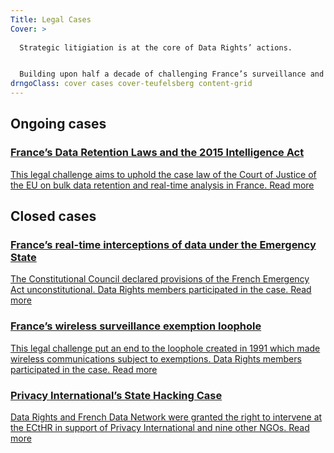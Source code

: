 ```yaml
---
Title: Legal Cases
Cover: >
  
  Strategic litigiation is at the core of Data Rights’ actions.


  Building upon half a decade of challenging France’s surveillance and data retention laws, Data Rights will use legal actions to advance data rights and promote cybersecurity.
drngoClass: cover cases cover-teufelsberg content-grid
---
```



## Ongoing cases

<a href="dataretention" id="dataretention" class="case unit">
<h3>France’s Data Retention Laws and the 2015 Intelligence Act</h3>
<p>
    This legal challenge aims to uphold the case law of the Court of Justice of the EU on bulk data retention and real-time analysis in France.
    <span class="read-more">Read more</span>
</p>
</a>


## Closed cases

<a href="emergency-interceptions" id="emergency-interceptions" class="case unit">
<h3>France’s real-time interceptions of data under the Emergency State</h3>
<p>
    The Constitutional Council declared provisions of the French Emergency Act unconstitutional. Data Rights members participated in the case.
    <span class="read-more">Read more</span>
</p>
</a>

<a href="wireless-exception" id="wireless-exception" class="case unit">
<h3>France’s wireless surveillance exemption loophole</h3>
<p>
    This legal challenge put an end to the loophole created in 1991 which made wireless communications subject to exemptions. Data Rights members participated in the case.
    <span class="read-more">Read more</span>
</p>
</a>

<a href="privacy-international-state-hacking" id="privacy-international-state-hacking" class="case unit">
<h3>Privacy International’s State Hacking Case</h3>
<p>
    Data Rights and French Data Network were granted the right to intervene at the ECtHR in support of Privacy International and nine other NGOs.
    <span class="read-more">Read more</span>
</p>
</a>

